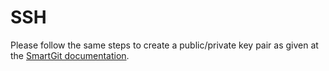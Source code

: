 # SSH

Please follow the same steps to create a public/private key pair as
given at the [SmartGit documentation](SSH.md).
